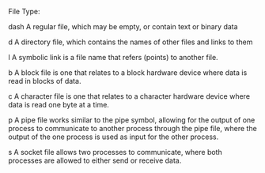File Type:

dash	A regular file, which may be empty, or contain text or binary data

d	A directory file, which contains the names of other files and links to them

l	A symbolic link is a file name that refers (points) to another file.

b	A block file is one that relates to a block hardware device where data is read in blocks of data.

c	A character file is one that relates to a character hardware device where data is read one byte at a time.

p	A pipe file works similar to the pipe symbol, allowing for the output of one process to communicate to another process through the pipe file, where the output of the 
one process is used as input for the other process.

s	A socket file allows two processes to communicate, where both processes are allowed to either send or receive data.
